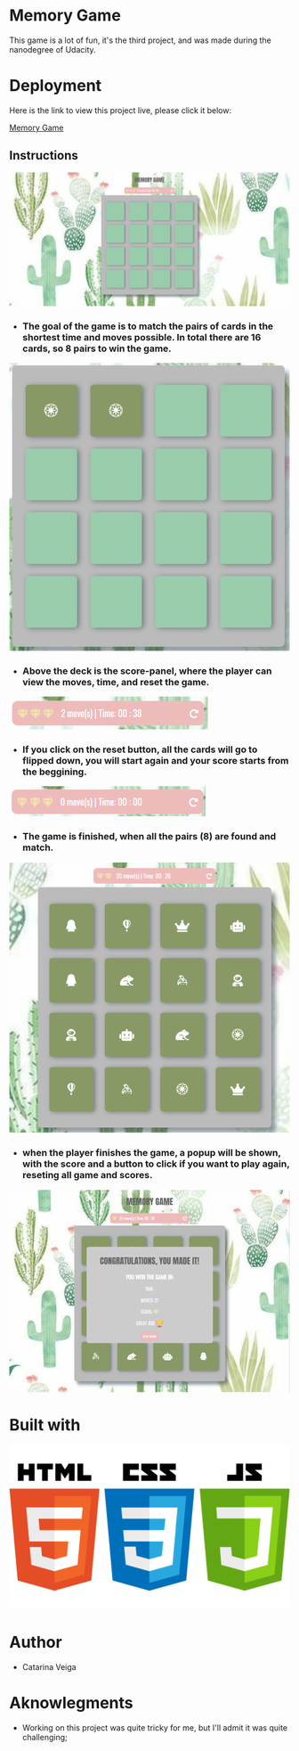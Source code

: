 # Memory Game
This game is a lot of fun, it's the third project, and was made during the nanodegree of Udacity. 

# Deployment
Here is the link to view this project live, please click it below:

<a href="https://cveiga819.github.io/memory_game/">Memory Game</a>

## Instructions

![Alt text](assets/screenshot1.png)

* ### The goal of the game is to match the pairs of cards in the shortest time and moves possible. In total there are 16 cards, so 8 pairs to win the game.

![Alt text](assets/screenshot2.png)

* ### Above the deck is the score-panel, where the player can view the moves, time, and reset the game.

![Alt text](assets/screenshot3.png)

* ### If you click on the reset button, all the cards will go to flipped down, you will start again and your score starts from the beggining.

![Alt text](assets/screenshot5.png)

* ### The game is finished, when all the pairs (8) are found and match. 

![Alt text](assets/screenshot4.png)

* ### when the player finishes the game, a popup will be shown, with the score and a button to click if you want to play again, reseting all game and scores.  

![Alt text](assets/screenshot6.png)

# Built with

![Alt text](assets/icons.png)

# Author

* Catarina Veiga

# Aknowlegments

* Working on this project was quite tricky for me, but I'll admit it was quite challenging;

